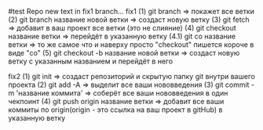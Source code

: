 #test Repo
new text in fix1 branch...
fix1
(1) git branch => покажет все ветки
(2) git branch название новой ветки => создаст новую ветку
(3) git fetch => добавит в ваш проект все ветки (это не слияние)
(4) git checkout название ветки => перейдёт в указанную ветку
(4.1) git co название ветки => то же самое что и наверху просто "checkout" пишется короче в виде "co"
(5) git checkout -b название новой ветки => создаст новую ветку с указанным названием и перейдёт в него

fix2
(1) git init => создаст репозиторий и скрытую папку git внутри вашего проекта
(2) git add -A => выделит все ваши нововведения
(3) git commit -m 'название коммита' => соберёт все ваши нововведения в один чекпоинт
(4) git push origin название ветки => добавит все ваши коммиты по origin(origin - это ссылка на ваш проект в gitHub) в указанную ветку
